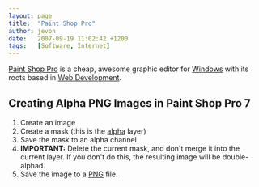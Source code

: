```yaml
---
layout: page
title:  "Paint Shop Pro"
author: jevon
date:   2007-09-19 11:02:42 +1200
tags:   [Software, Internet]
---
```


[Paint Shop Pro](paint-shop-pro.md) is a cheap, awesome graphic editor for [Windows](windows.md) with its roots based in [Web Development](web-development.md).

## Creating Alpha PNG Images in Paint Shop Pro 7
1. Create an image
1. Create a mask (this is the [alpha](alpha.md) layer)
1. Save the mask to an alpha channel
1. **IMPORTANT:** Delete the current mask, and don't merge it into the current layer. If you don't do this, the resulting image will be double-alphad.
1. Save the image to a [PNG](png.md) file.
